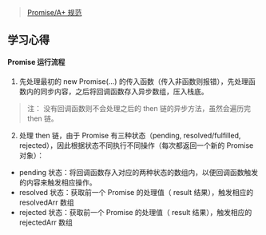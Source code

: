 > [Promise/A+ 规范](http://malcolmyu.github.io/malnote/2015/06/12/Promises-A-Plus/)

## 学习心得
#### Promise 运行流程
1. 先处理最初的 new Promise(...) 的传入函数（传入非函数则报错），先处理函数内的同步内容，之后将回调函数存入异步数组，压入栈底。
> 注： 没有回调函数则不会处理之后的 then 链的异步方法，虽然会遍历完 then 链。

2. 处理 then 链，由于 Promise 有三种状态（pending, resolved/fulfilled, rejected），因此根据状态不同执行不同操作（每次都返回一个新的 Promise 对象）：
- pending 状态：将回调函数存入对应的两种状态的数组内，以便回调函数触发的内容来触发相应操作。
- resolved 状态：获取前一个 Promise 的处理值（ result 结果），触发相应的 resolvedArr 数组
- rejected 状态：获取前一个 Promise 的处理值（ result 结果），触发相应的 rejectedArr 数组
